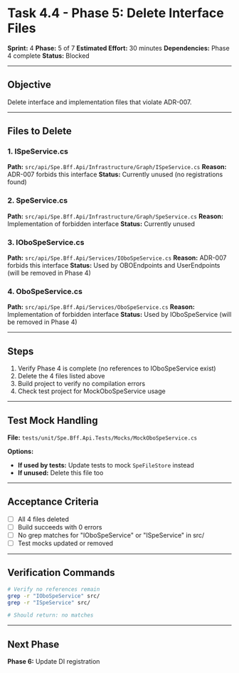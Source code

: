 # Task 4.4 - Phase 5: Delete Interface Files

**Sprint:** 4
**Phase:** 5 of 7
**Estimated Effort:** 30 minutes
**Dependencies:** Phase 4 complete
**Status:** Blocked

---

## Objective

Delete interface and implementation files that violate ADR-007.

---

## Files to Delete

### 1. ISpeService.cs
**Path:** `src/api/Spe.Bff.Api/Infrastructure/Graph/ISpeService.cs`
**Reason:** ADR-007 forbids this interface
**Status:** Currently unused (no registrations found)

### 2. SpeService.cs
**Path:** `src/api/Spe.Bff.Api/Infrastructure/Graph/SpeService.cs`
**Reason:** Implementation of forbidden interface
**Status:** Currently unused

### 3. IOboSpeService.cs
**Path:** `src/api/Spe.Bff.Api/Services/IOboSpeService.cs`
**Reason:** ADR-007 forbids this interface
**Status:** Used by OBOEndpoints and UserEndpoints (will be removed in Phase 4)

### 4. OboSpeService.cs
**Path:** `src/api/Spe.Bff.Api/Services/OboSpeService.cs`
**Reason:** Implementation of forbidden interface
**Status:** Used by IOboSpeService (will be removed in Phase 4)

---

## Steps

1. Verify Phase 4 is complete (no references to IOboSpeService exist)
2. Delete the 4 files listed above
3. Build project to verify no compilation errors
4. Check test project for MockOboSpeService usage

---

## Test Mock Handling

**File:** `tests/unit/Spe.Bff.Api.Tests/Mocks/MockOboSpeService.cs`

**Options:**
- **If used by tests:** Update tests to mock `SpeFileStore` instead
- **If unused:** Delete this file too

---

## Acceptance Criteria

- [ ] All 4 files deleted
- [ ] Build succeeds with 0 errors
- [ ] No grep matches for "IOboSpeService" or "ISpeService" in src/
- [ ] Test mocks updated or removed

---

## Verification Commands

```bash
# Verify no references remain
grep -r "IOboSpeService" src/
grep -r "ISpeService" src/

# Should return: no matches
```

---

## Next Phase

**Phase 6:** Update DI registration
